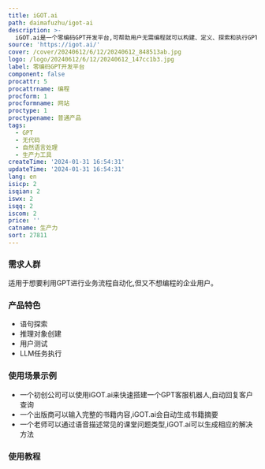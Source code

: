 ```yaml
---
title: iGOT.ai
path: daimafuzhu/igot-ai
description: >-
  iGOT.ai是一个零编码GPT开发平台,可帮助用户无需编程就可以构建、定义、探索和执行GPT模型,从而简化AI引擎的创建。它提供了一个直观的界面,用户可以通过自然语言描述问题和解决方案,平台会自动将其转换成GPT可以理解的推理对象,然后执行任务并审核结果,确保得到最优的输出。主要功能包括语句探索、推理对象创建、用户测试、LLM任务执行等。适用于各行各业将专业知识自动化的企业用户。
source: 'https://igot.ai/'
cover: /cover/20240612/6/12/20240612_848513ab.jpg
logo: /logo/20240612/6/12/20240612_147cc1b3.jpg
label: 零编码GPT开发平台
component: false
procattr: 5
procattrname: 编程
procform: 1
procformname: 网站
proctype: 1
proctypename: 普通产品
tags:
  - GPT
  - 无代码
  - 自然语言处理
  - 生产力工具
createTime: '2024-01-31 16:54:31'
updateTime: '2024-01-31 16:54:31'
lang: en
isicp: 2
isqian: 2
iswx: 2
isqq: 2
iscom: 2
price: ''
catname: 生产力
sort: 27811
---
```




### 需求人群
适用于想要利用GPT进行业务流程自动化,但又不想编程的企业用户。

### 产品特色
- 语句探索
- 推理对象创建
- 用户测试
- LLM任务执行

### 使用场景示例
- 一个初创公司可以使用iGOT.ai来快速搭建一个GPT客服机器人,自动回复客户查询
- 一个出版商可以输入完整的书籍内容,iGOT.ai会自动生成书籍摘要
- 一个老师可以通过语音描述常见的课堂问题类型,iGOT.ai可以生成相应的解决方法

### 使用教程


  
